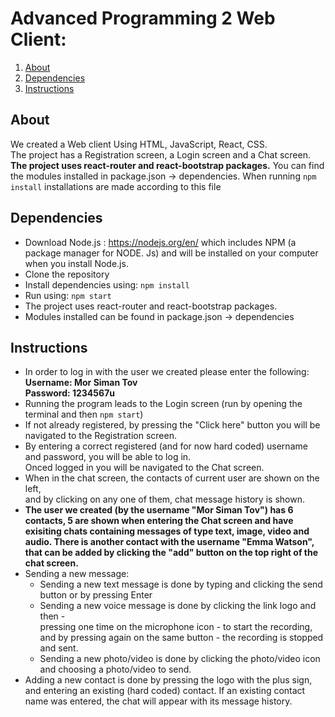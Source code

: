 # Advanced Programming 2 Web Client: 


1. [About](#About)
2. [Dependencies](#Dependencies)
3. [Instructions](#Instructions)

## About
We created a Web client Using HTML, JavaScript, React, CSS.\
The project has a Registration screen, a Login screen and a Chat screen.\
**The project uses react-router and react-bootstrap packages.**
You can find the modules installed in package.json -> dependencies. When running ```npm install``` installations are made according to this file


## Dependencies
* Download Node.js : https://nodejs.org/en/ which includes NPM (a package manager for NODE. Js) and will be installed on your computer when you install Node.js. 
* Clone the repository
* Install dependencies using:
  ```npm install```
* Run using:
  ```npm start```  
* The project uses react-router and react-bootstrap packages.
* Modules installed can be found in package.json -> dependencies


## Instructions
* In order to log in with the user we created please enter the following:\
**Username: Mor Siman Tov**\
**Password: 1234567u**
* Running the program leads to the Login screen (run by opening the terminal and then ```npm start```)
* If not already registered, by pressing the "Click here" button you will be navigated to the Registration screen.
* By entering a correct registered (and for now hard coded) username and password, you will be able to log in.\
  Onced logged in you will be navigated to the Chat screen.
* When in the chat screen, the contacts of current user are shown on the left,\
  and by clicking on any one of them, chat message history is shown.
* **The user we created (by the username "Mor Siman Tov") has 6 contacts, 5 are shown when entering the Chat screen and have exisiting chats containing messages of type text, image, video and audio. There is another contact with the username "Emma Watson", that can be added by clicking the "add" button on the top right of the chat screen.**  
* Sending a new message:
  * Sending a new text message is done by typing and clicking the send button or by pressing Enter
  * Sending a new voice message is done by clicking the link logo and then -\
    pressing one time on the microphone icon - to start the recording, and by pressing again on the same button - the recording is stopped and sent.
  * Sending a new photo/video is done by clicking the photo/video icon and choosing a photo/video to send.
* Adding a new contact is done by pressing the logo with the plus sign, and entering an existing (hard coded) contact. If an existing contact name was entered, the chat will appear with its message history.
